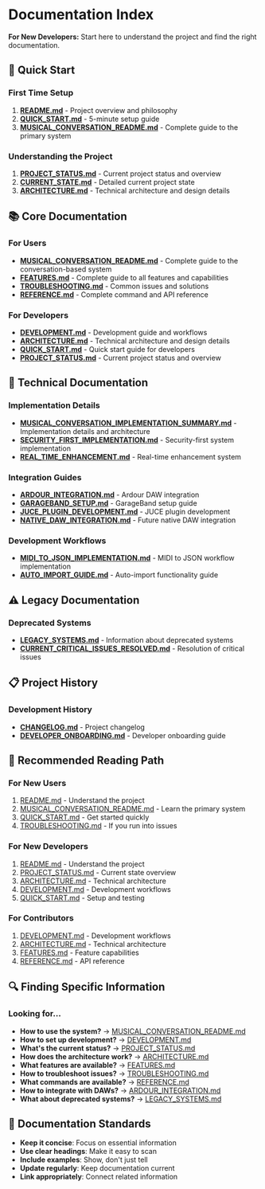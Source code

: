 # Documentation Index

**For New Developers:** Start here to understand the project and find the right documentation.

## 🚀 Quick Start

### First Time Setup
1. **[README.md](README.md)** - Project overview and philosophy
2. **[QUICK_START.md](QUICK_START.md)** - 5-minute setup guide
3. **[MUSICAL_CONVERSATION_README.md](MUSICAL_CONVERSATION_README.md)** - Complete guide to the primary system

### Understanding the Project
1. **[PROJECT_STATUS.md](PROJECT_STATUS.md)** - Current project status and overview
2. **[CURRENT_STATE.md](CURRENT_STATE.md)** - Detailed current project state
3. **[ARCHITECTURE.md](ARCHITECTURE.md)** - Technical architecture and design details

## 📚 Core Documentation

### For Users
- **[MUSICAL_CONVERSATION_README.md](MUSICAL_CONVERSATION_README.md)** - Complete guide to the conversation-based system
- **[FEATURES.md](FEATURES.md)** - Complete guide to all features and capabilities
- **[TROUBLESHOOTING.md](TROUBLESHOOTING.md)** - Common issues and solutions
- **[REFERENCE.md](REFERENCE.md)** - Complete command and API reference

### For Developers
- **[DEVELOPMENT.md](DEVELOPMENT.md)** - Development guide and workflows
- **[ARCHITECTURE.md](ARCHITECTURE.md)** - Technical architecture and design details
- **[QUICK_START.md](QUICK_START.md)** - Quick start guide for developers
- **[PROJECT_STATUS.md](PROJECT_STATUS.md)** - Current project status and overview

## 🔧 Technical Documentation

### Implementation Details
- **[MUSICAL_CONVERSATION_IMPLEMENTATION_SUMMARY.md](MUSICAL_CONVERSATION_IMPLEMENTATION_SUMMARY.md)** - Implementation details and architecture
- **[SECURITY_FIRST_IMPLEMENTATION.md](SECURITY_FIRST_IMPLEMENTATION.md)** - Security-first system implementation
- **[REAL_TIME_ENHANCEMENT.md](REAL_TIME_ENHANCEMENT.md)** - Real-time enhancement system

### Integration Guides
- **[ARDOUR_INTEGRATION.md](ARDOUR_INTEGRATION.md)** - Ardour DAW integration
- **[GARAGEBAND_SETUP.md](GARAGEBAND_SETUP.md)** - GarageBand setup guide
- **[JUCE_PLUGIN_DEVELOPMENT.md](JUCE_PLUGIN_DEVELOPMENT.md)** - JUCE plugin development
- **[NATIVE_DAW_INTEGRATION.md](NATIVE_DAW_INTEGRATION.md)** - Future native DAW integration

### Development Workflows
- **[MIDI_TO_JSON_IMPLEMENTATION.md](MIDI_TO_JSON_IMPLEMENTATION.md)** - MIDI to JSON workflow implementation
- **[AUTO_IMPORT_GUIDE.md](AUTO_IMPORT_GUIDE.md)** - Auto-import functionality guide

## ⚠️ Legacy Documentation

### Deprecated Systems
- **[LEGACY_SYSTEMS.md](LEGACY_SYSTEMS.md)** - Information about deprecated systems
- **[CURRENT_CRITICAL_ISSUES_RESOLVED.md](CURRENT_CRITICAL_ISSUES_RESOLVED.md)** - Resolution of critical issues

## 📋 Project History

### Development History
- **[CHANGELOG.md](CHANGELOG.md)** - Project changelog
- **[DEVELOPER_ONBOARDING.md](DEVELOPER_ONBOARDING.md)** - Developer onboarding guide

## 🎯 Recommended Reading Path

### For New Users
1. [README.md](README.md) - Understand the project
2. [MUSICAL_CONVERSATION_README.md](MUSICAL_CONVERSATION_README.md) - Learn the primary system
3. [QUICK_START.md](QUICK_START.md) - Get started quickly
4. [TROUBLESHOOTING.md](TROUBLESHOOTING.md) - If you run into issues

### For New Developers
1. [README.md](README.md) - Understand the project
2. [PROJECT_STATUS.md](PROJECT_STATUS.md) - Current state overview
3. [ARCHITECTURE.md](ARCHITECTURE.md) - Technical architecture
4. [DEVELOPMENT.md](DEVELOPMENT.md) - Development workflows
5. [QUICK_START.md](QUICK_START.md) - Setup and testing

### For Contributors
1. [DEVELOPMENT.md](DEVELOPMENT.md) - Development workflows
2. [ARCHITECTURE.md](ARCHITECTURE.md) - Technical architecture
3. [FEATURES.md](FEATURES.md) - Feature capabilities
4. [REFERENCE.md](REFERENCE.md) - API reference

## 🔍 Finding Specific Information

### Looking for...
- **How to use the system?** → [MUSICAL_CONVERSATION_README.md](MUSICAL_CONVERSATION_README.md)
- **How to set up development?** → [DEVELOPMENT.md](DEVELOPMENT.md)
- **What's the current status?** → [PROJECT_STATUS.md](PROJECT_STATUS.md)
- **How does the architecture work?** → [ARCHITECTURE.md](ARCHITECTURE.md)
- **What features are available?** → [FEATURES.md](FEATURES.md)
- **How to troubleshoot issues?** → [TROUBLESHOOTING.md](TROUBLESHOOTING.md)
- **What commands are available?** → [REFERENCE.md](REFERENCE.md)
- **How to integrate with DAWs?** → [ARDOUR_INTEGRATION.md](ARDOUR_INTEGRATION.md)
- **What about deprecated systems?** → [LEGACY_SYSTEMS.md](LEGACY_SYSTEMS.md)

## 📝 Documentation Standards

- **Keep it concise**: Focus on essential information
- **Use clear headings**: Make it easy to scan
- **Include examples**: Show, don't just tell
- **Update regularly**: Keep documentation current
- **Link appropriately**: Connect related information
